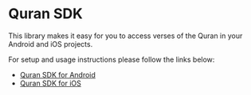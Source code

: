 # Quran SDK

This library makes it easy for you to access verses of the Quran in your Android and iOS projects.

For setup and usage instructions please follow the links below:

* [Quran SDK for Android](Android/README.md)
* [Quran SDK for iOS](iOS/README.md)
